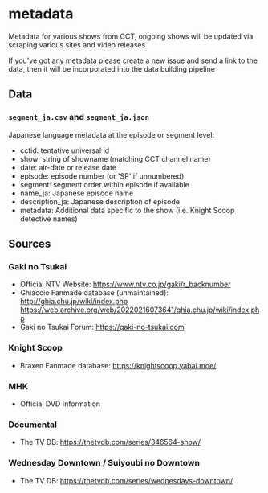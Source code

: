 # metadata

Metadata for various shows from CCT, ongoing shows will be updated via scraping various sites and video releases

If you've got any metadata please create a [new issue](https://github.com/chikichikitube/metadata/issues/new/choose) and send a link to the data, then it will be incorporated into the data building pipeline

## Data

### `segment_ja.csv` and `segment_ja.json`
Japanese language metadata at the episode or segment level:
- cctid: tentative universal id
- show: string of showname (matching CCT channel name)
- date: air-date or release date
- episode: episode number (or 'SP' if unnumbered)
- segment: segment order within episode if available
- name_ja: Japanese episode name
- description_ja: Japanese description of episode
- metadata: Additional data specific to the show (i.e. Knight Scoop detective names)

## Sources

### Gaki no Tsukai
- Official NTV Website: https://www.ntv.co.jp/gaki/r_backnumber
- Ghiaccio Fanmade database (unmaintained): http://ghia.chu.jp/wiki/index.php https://web.archive.org/web/20220216073641/ghia.chu.jp/wiki/index.php
- Gaki no Tsukai Forum: https://gaki-no-tsukai.com

### Knight Scoop
- Braxen Fanmade database: https://knightscoop.yabai.moe/

### MHK
- Official DVD Information

### Documental
- The TV DB: https://thetvdb.com/series/346564-show/

### Wednesday Downtown / Suiyoubi no Downtown
- The TV DB: https://thetvdb.com/series/wednesdays-downtown/
